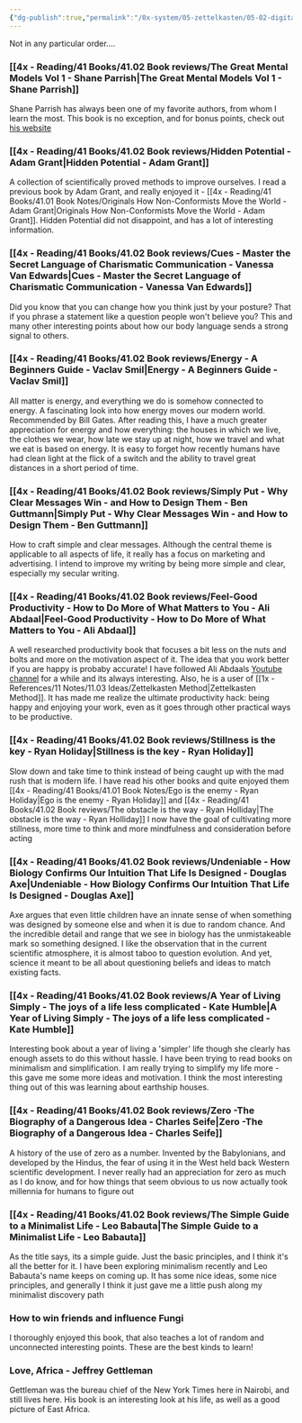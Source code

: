 ```yaml
---
{"dg-publish":true,"permalink":"/0x-system/05-zettelkasten/05-02-digital-garden/07-2024-top-books/","title":"2024 Top books","created":"2025-01-03T15:41:01.991+03:00","updated":"2025-01-03T17:00:24.832+03:00"}
---
```



Not in any particular order....

### [[4x - Reading/41 Books/41.02 Book reviews/The Great Mental Models Vol 1 - Shane Parrish\|The Great Mental Models Vol 1 - Shane Parrish]]

Shane Parrish has always been one of my favorite authors, from whom I learn the most. This book is no exception, and for bonus points, check out [his website](fs.blog)

### [[4x - Reading/41 Books/41.02 Book reviews/Hidden Potential - Adam Grant\|Hidden Potential - Adam Grant]]

A collection of scientifically proved methods to improve ourselves. I read a previous book by Adam Grant, and really enjoyed it - [[4x - Reading/41 Books/41.01 Book Notes/Originals How Non-Conformists Move the World - Adam Grant\|Originals How Non-Conformists Move the World - Adam Grant]]. Hidden Potential did not disappoint, and has a lot of interesting information.

### [[4x - Reading/41 Books/41.02 Book reviews/Cues - Master the Secret Language of Charismatic Communication - Vanessa Van Edwards\|Cues - Master the Secret Language of Charismatic Communication - Vanessa Van Edwards]]

Did you know that you can change how you think just by your posture? That if you phrase a statement like a question people won't believe you? This and many other interesting points about how our body language sends a strong signal to others.

### [[4x - Reading/41 Books/41.02 Book reviews/Energy - A Beginners Guide - Vaclav Smil\|Energy - A Beginners Guide - Vaclav Smil]]

All matter is energy, and everything we do is somehow connected to energy. A fascinating look into how energy moves our modern world. Recommended by Bill Gates. After reading this, I have a much greater appreciation for energy and how everything: the houses in which we live, the clothes we wear, how late we stay up at night, how we travel and what we eat is based on energy. It is easy to forget how recently humans have had clean light at the flick of a switch and the ability to travel great distances in a short period of time.

### [[4x - Reading/41 Books/41.02 Book reviews/Simply Put - Why Clear Messages Win - and How to Design Them - Ben Guttmann\|Simply Put - Why Clear Messages Win - and How to Design Them - Ben Guttmann]]

How to craft simple and clear messages. Although the central theme is applicable to all aspects of life, it really has a focus on marketing and advertising. I intend to improve my writing by being more simple and clear, especially my secular writing.

### [[4x - Reading/41 Books/41.02 Book reviews/Feel-Good Productivity - How to Do More of What Matters to You - Ali Abdaal\|Feel-Good Productivity - How to Do More of What Matters to You - Ali Abdaal]]

A well researched productivity book that focuses a bit less on the nuts and bolts and more on the motivation aspect of it. The idea that you work better if you are happy is probaby accurate! I have followed Ali Abdaals [Youtube channel]() for a while and its always interesting. Also, he is a user of [[1x - References/11 Notes/11.03 Ideas/Zettelkasten Method\|Zettelkasten Method]]. It has made me realize the ultimate productivity hack: being happy and enjoying your work, even as it goes through other practical ways to be productive.

### [[4x - Reading/41 Books/41.02 Book reviews/Stillness is the key - Ryan Holiday\|Stillness is the key - Ryan Holiday]]

Slow down and take time to think instead of being caught up with the mad rush that is modern life. I have read his other books and quite enjoyed them [[4x - Reading/41 Books/41.01 Book Notes/Ego is the enemy - Ryan Holiday\|Ego is the enemy - Ryan Holiday]] and [[4x - Reading/41 Books/41.02 Book reviews/The obstacle is the way - Ryan Holliday\|The obstacle is the way - Ryan Holliday]] I now have the goal of cultivating more stillness, more time to think and more mindfulness and consideration before acting

### [[4x - Reading/41 Books/41.02 Book reviews/Undeniable - How Biology Confirms Our Intuition That Life Is Designed - Douglas Axe\|Undeniable - How Biology Confirms Our Intuition That Life Is Designed - Douglas Axe]]

Axe argues that even little children have an innate sense of when something was designed by someone else and when it is due to random chance. And the incredible detail and range that we see in biology has the unmistakeable mark so something designed. I like the observation that in the current scientific atmosphere, it is almost taboo to question evolution. And yet, science it meant to be all about questioning beliefs and ideas to match existing facts.

### [[4x - Reading/41 Books/41.02 Book reviews/A Year of Living Simply - The joys of a life less complicated - Kate Humble\|A Year of Living Simply - The joys of a life less complicated - Kate Humble]]

Interesting book about a year of living a 'simpler' life though she clearly has enough assets to do this without hassle. I have been trying to read books on minimalism and simplification. I am really trying to simplify my life more - this gave me some more ideas and motivation. I think the most interesting thing out of this was learning about earthship houses.

### [[4x - Reading/41 Books/41.02 Book reviews/Zero -The Biography of a Dangerous Idea - Charles Seife\|Zero -The Biography of a Dangerous Idea - Charles Seife]]

 A history of the use of zero as a number. Invented by the Babylonians, and developed by the Hindus, the fear of using it in the West held back Western scientific development. I never really had an appreciation for zero as much as I do know, and for how things that seem obvious to us now actually took millennia for humans to figure out

### [[4x - Reading/41 Books/41.02 Book reviews/The Simple Guide to a Minimalist Life - Leo Babauta\|The Simple Guide to a Minimalist Life - Leo Babauta]]

As the title says, its a simple guide. Just the basic principles, and I think it's all the better for it. I have been exploring minimalism recently and Leo Babauta's name keeps on coming up. It has some nice ideas, some nice principles, and generally I think it just gave me a little push along my minimalist discovery path

### How to win friends and influence Fungi

I thoroughly enjoyed this book, that also teaches a lot of random and unconnected interesting points. These are the best kinds to learn!

### **Love, Africa - Jeffrey Gettleman**

Gettleman was the bureau chief of the New York Times here in Nairobi, and still lives here. His book is an interesting look at his life, as well as a good picture of East Africa.

